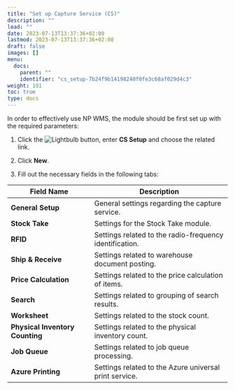 ```yaml
---
title: "Set up Capture Service (CS)"
description: ""
lead: ""
date: 2023-07-13T13:37:36+02:00
lastmod: 2023-07-13T13:37:36+02:00
draft: false
images: []
menu:
  docs:
    parent: ""
    identifier: "cs_setup-7b24f9b14198240f0fe3c68af029d4c3"
weight: 191
toc: true
type: docs
---
```


In order to effectively use NP WMS, the module should be first set up with the required parameters:

1. Click the ![Lightbulb](Lightbulb_icon.PNG) button, enter **CS Setup** and choose the related link.      

2. Click **New**.

3. Fill out the necessary fields in the following tabs:


| Field Name      | Description |
| ----------- | ----------- |
| **General Setup**   | General settings regarding the capture service.     |
| **Stock Take**   | Settings for the Stock Take module.        |
| **RFID**  | Settings related to the radio-frequency identification. |
| **Ship & Receive** | Settings related to warehouse document posting. |
| **Price Calculation** | Settings related to the price calculation of items. |
| **Search** | Settings related to grouping of search results. |
| **Worksheet** | Settings related to the stock count. |
| **Physical Inventory Counting** | Settings related to the physical inventory count. |
| **Job Queue** | Settings related to job queue processing. |
| **Azure Printing** | Settings related to the Azure universal print service.|
